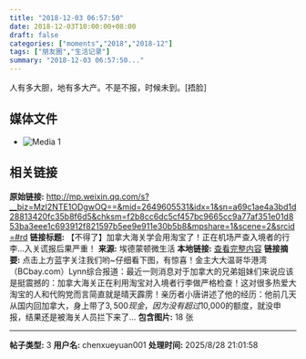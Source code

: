 ```yaml
---
title: "2018-12-03 06:57:50"
date: 2018-12-03T10:00:00+08:00
draft: false
categories: ["moments","2018","2018-12"]
tags: ["朋友圈","生活记录"]
summary: "2018-12-03 06:57:50..."
---
```


人有多大胆，地有多大产。不是不报，时候未到。[捂脸]

## 媒体文件

- ![Media 1](/Moments/photos/2018-12-03/201812030657500.jpg)

## 相关链接

**原始链接:** http://mp.weixin.qq.com/s?__biz=MzI2NTE1ODgwOQ==&mid=2649605531&idx=1&sn=a69c1ae4a3bd1d28813420fc35b8f6d5&chksm=f2b8cc6dc5cf457bc9665cc9a77af351e01d853ba3eee1c693912f821597b5ee9e911e30b5b8&mpshare=1&scene=2&srcid=#rd
**链接标题:** 【不得了】加拿大海关学会用淘宝了！正在机场严查入境者的行李…入关谎报后果严重！
**来源:** 埃德蒙顿微生活
**本地链接:** [查看完整内容](/link_content/2018/12/2018-12-03/link_content/)
**链接摘要:** 点击上方蓝字关注我们哟~仔细看下图，有惊喜！金主大大温哥华港湾（BCbay.com）Lynn综合报道：最近一则消息对于加拿大的兄弟姐妹们来说应该是挺震撼的：加拿大海关正在利用淘宝对入境者行李做严格检查！这对很多热爱大淘宝的人和代购党而言简直就是晴天霹雳！亲历者小唐讲述了他的经历：他前几天从国内回加拿大，身上带了$3,500现金，因为没有超过$10,000的额度，就没申报，结果还是被海关人员拦下来了...
**包含图片:** 18 张

---

**帖子类型:** 3
**用户名:** chenxueyuan001
**处理时间:** 2025/8/28 21:01:58
